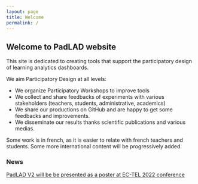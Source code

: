 ```yaml
---
layout: page
title: Welcome
permalink: /
---
```



## Welcome to PadLAD website
This site is dedicated to creating tools that support the participatory design of learning analytics dashboards.

We aim Participatory Design at all levels:
* We organize Participatory Workshops to improve tools
* We collect and share feedbacks of experiments with various stakeholders (teachers, students, administrative, academics)
* We share our productions on GitHub and are happy to get some feedbacks and improvements.
* We disseminate our results thanks scientific publications and various medias.

Some work is in french, as it is easier to relate with french teachers and students. Some more international content will be progressively added.

### News
[PadLAD V2 will be be presented as a poster at EC-TEL 2022 conference](https://ea-tel.eu/ectel2022/programme#1658480967712-d989f2ec-cd10)

